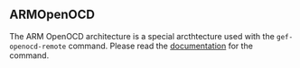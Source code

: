 ## ARMOpenOCD

The ARM OpenOCD architecture is a special arcthtecture used with the `gef-openocd-remote` command.
Please read the [documentation](../commands/gef-openocd-remote.md) for the command.

